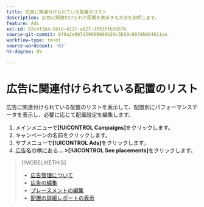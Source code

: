 ```yaml
---
title: 広告に関連付けられている配置のリスト
description: 広告に関連付けられた配置を表示する方法を説明します。
feature: Ads
exl-id: 82c4f1b4-56fd-411f-a027-3f93ffb3867b
source-git-commit: 0f0a2e907d39900968b29c3b59c8034b604911ce
workflow-type: tm+mt
source-wordcount: '83'
ht-degree: 0%

---
```


# 広告に関連付けられている配置のリスト

広告に関連付けられている配置のリストを表示して、配置別にパフォーマンスデータを表示し、必要に応じて配置設定を編集します。

1. メインメニューで&#x200B;**[!UICONTROL Campaigns]**&#x200B;をクリックします。
1. キャンペーンの名前をクリックします。
1. サブメニューで&#x200B;**[!UICONTROL Ads]**&#x200B;をクリックします。
1. 広告名の横にある&#x200B;**... >[!UICONTROL See placements]**&#x200B;をクリックします。

>[!MORELIKETHIS]
>
>* [広告管理について](ad-about.md)
>* [広告の編集](ad-edit.md)
>* [プレースメントの編集](/help/dsp/campaign-management/placements/placement-edit.md)
>* [配置の詳細レポートの表示](/help/dsp/campaign-management/placements/placement-view-report.md)


